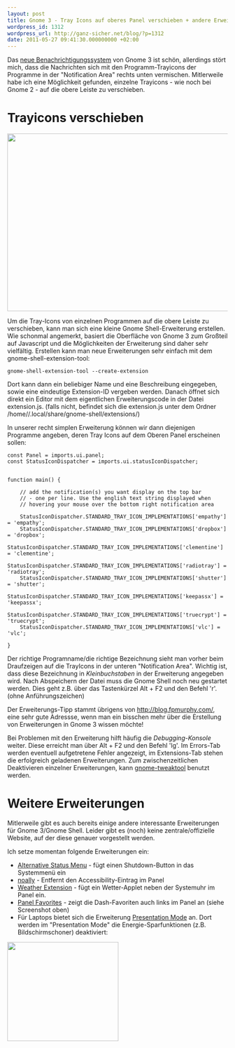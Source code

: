 ```yaml
---
layout: post
title: Gnome 3 - Tray Icons auf oberes Panel verschieben + andere Erweiterungen
wordpress_id: 1312
wordpress_url: http://ganz-sicher.net/blog/?p=1312
date: 2011-05-27 09:41:30.000000000 +02:00
---
```

Das <a href="http://www.youtube.com/watch?v=lepXx1kDelo">neue Benachrichtigungssystem</a> von Gnome 3 ist schön, allerdings stört mich, dass die Nachrichten sich mit den Programm-Trayicons der Programme in der "Notification Area" rechts unten vermischen. Mitlerweile habe ich eine Möglichkeit gefunden, einzelne Trayicons - wie noch bei Gnome 2 - auf die obere Leiste zu verschieben.

<!--more-->
Trayicons verschieben
=====================
<a href="/wp-content/uploads/Tray-Topbar.jpg"><img class="borderimg centered" title="Tray Topbar" src="/wp-content/uploads/Tray-Topbar.jpg" alt="" width="700" height="405" /></a>

Um die Tray-Icons von einzelnen Programmen auf die obere Leiste zu verschieben, kann man sich eine kleine Gnome Shell-Erweiterung erstellen. Wie schonmal angemerkt, basiert die Oberfläche von Gnome 3 zum Großteil auf Javascript und die Möglichkeiten der Erweiterung sind daher sehr vielfältig. Erstellen kann man neue Erweiterungen sehr einfach mit dem gnome-shell-extension-tool:
	
	gnome-shell-extension-tool --create-extension

Dort kann dann ein beliebiger Name und eine Beschreibung eingegeben, sowie eine eindeutige Extension-ID vergeben werden. Danach öffnet sich direkt ein Editor mit dem eigentlichen Erweiterungscode in der Datei extension.js. (falls nicht, befindet sich die extension.js unter dem Ordner /home//.local/share/gnome-shell/extensions/)

In unserer recht simplen Erweiterung können wir dann diejenigen Programme angeben, deren Tray Icons auf dem Oberen Panel erscheinen sollen:

	const Panel = imports.ui.panel;
	const StatusIconDispatcher = imports.ui.statusIconDispatcher;


	function main() {

		// add the notification(s) you want display on the top bar
		// - one per line. Use the english text string displayed when
		// hovering your mouse over the bottom right notification area

		StatusIconDispatcher.STANDARD_TRAY_ICON_IMPLEMENTATIONS['empathy'] = 'empathy';
		StatusIconDispatcher.STANDARD_TRAY_ICON_IMPLEMENTATIONS['dropbox'] = 'dropbox';
		StatusIconDispatcher.STANDARD_TRAY_ICON_IMPLEMENTATIONS['clementine'] = 'clementine';
		StatusIconDispatcher.STANDARD_TRAY_ICON_IMPLEMENTATIONS['radiotray'] = 'radiotray';
		StatusIconDispatcher.STANDARD_TRAY_ICON_IMPLEMENTATIONS['shutter'] = 'shutter';
		StatusIconDispatcher.STANDARD_TRAY_ICON_IMPLEMENTATIONS['keepassx'] = 'keepassx';
		StatusIconDispatcher.STANDARD_TRAY_ICON_IMPLEMENTATIONS['truecrypt'] = 'truecrypt';
		StatusIconDispatcher.STANDARD_TRAY_ICON_IMPLEMENTATIONS['vlc'] = 'vlc';
	 
	}


Der richtige Programname/die richtige Bezeichnung sieht man vorher beim Draufzeigen auf die TrayIcons in der unteren "Notification Area". Wichtig ist, dass diese Bezeichnung in <em>Kleinbuchstaben</em> in der Erweiterung angegeben wird. Nach Abspeichern der Datei muss die Gnome Shell noch neu gestartet werden. Dies geht z.B. über das Tastenkürzel Alt + F2 und den Befehl 'r'. (ohne Anführungszeichen)

Der Erweiterungs-Tipp stammt übrigens von <a href="http://blog.fpmurphy.com/">http://blog.fpmurphy.com/</a>, eine sehr gute Adressse, wenn man ein bisschen mehr über die Erstellung von Erweiterungen in Gnome 3 wissen möchte!

Bei Problemen mit den Erweiterung hilft häufig die <em>Debugging-Konsole</em> weiter. Diese erreicht man über Alt + F2 und den Befehl 'lg'. Im Errors-Tab werden eventuell aufgetretene Fehler angezeigt, im Extensions-Tab stehen die erfolgreich geladenen Erweiterungen. Zum zwischenzeitlichen Deaktivieren einzelner Erweiterungen, kann <a href="http://live.gnome.org/GnomeTweakTool">gnome-tweaktool</a> benutzt werden.

Weitere Erweiterungen
=====================
Mitlerweile gibt es auch bereits einige andere interessante Erweiterungen für Gnome 3/Gnome Shell. Leider gibt es (noch) keine zentrale/offizielle Website, auf der diese genauer vorgestellt werden.

Ich setze momentan folgende Erweiterungen ein:
<ul>
	<li><a href="http://git.gnome.org/browse/gnome-shell-extensions/commit/?id=064a4c5891b9a4674ece3c60fa5c472beb9d8769">Alternative Status Menu</a> - fügt einen Shutdown-Button in das Systemmenü ein</li>
	<li><a href="https://github.com/ecoleman/noa11y-colemando.com">noally</a> - Entfernt den Accessibility-Eintrag im Panel</li>
	<li><a href="http://www.webupd8.org/2011/05/gnome-shell-weather-extension.html">Weather Extension</a> - fügt ein Wetter-Applet neben der Systemuhr im Panel ein.</li>
	<li><a href="http://www.webupd8.org/2011/05/new-gnome-shell-extensions-that-provide.html">Panel Favorites</a> - zeigt die Dash-Favoriten auch links im Panel an (siehe Screenshot oben)</li>
	<li>Für Laptops bietet sich die Erweiterung <a href="https://github.com/RaphaelKimmig/Gnome-Presentation-Mode">Presentation Mode</a> an. Dort werden im "Presentation Mode" die Energie-Sparfunktionen (z.B. Bildschirmschoner) deaktiviert:</li>
</ul>

<img class="borderimg centered" title="Screenshot-1" src="/wp-content/uploads/Screenshot-1.png" alt="" width="254" height="226" />
